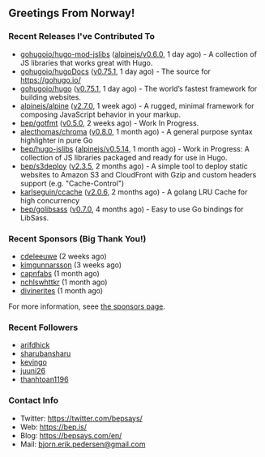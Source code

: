 ## Greetings From Norway!

### Recent Releases I've Contributed To

- [gohugoio/hugo-mod-jslibs](https://github.com/gohugoio/hugo-mod-jslibs) ([alpinejs/v0.6.0](https://github.com/gohugoio/hugo-mod-jslibs/releases/tag/alpinejs%2Fv0.6.0), 1 day ago) - A collection of JS libraries that works great with Hugo.
- [gohugoio/hugoDocs](https://github.com/gohugoio/hugoDocs) ([v0.75.1](https://github.com/gohugoio/hugoDocs/releases/tag/v0.75.1), 1 day ago) - The source for https://gohugo.io/
- [gohugoio/hugo](https://github.com/gohugoio/hugo) ([v0.75.1](https://github.com/gohugoio/hugo/releases/tag/v0.75.1), 1 day ago) - The world’s fastest framework for building websites.
- [alpinejs/alpine](https://github.com/alpinejs/alpine) ([v2.7.0](https://github.com/alpinejs/alpine/releases/tag/v2.7.0), 1 week ago) - A rugged, minimal framework for composing JavaScript behavior in your markup.
- [bep/gotfmt](https://github.com/bep/gotfmt) ([v0.5.0](https://github.com/bep/gotfmt/releases/tag/v0.5.0), 2 weeks ago) - Work In Progress.
- [alecthomas/chroma](https://github.com/alecthomas/chroma) ([v0.8.0](https://github.com/alecthomas/chroma/releases/tag/v0.8.0), 1 month ago) - A general purpose syntax highlighter in pure Go 
- [bep/hugo-jslibs](https://github.com/bep/hugo-jslibs) ([alpinejs/v0.5.14](https://github.com/bep/hugo-jslibs/releases/tag/alpinejs%2Fv0.5.14), 1 month ago) - Work in Progress: A collection of JS libraries packaged and ready for use in Hugo.
- [bep/s3deploy](https://github.com/bep/s3deploy) ([v2.3.5](https://github.com/bep/s3deploy/releases/tag/v2.3.5), 2 months ago) - A simple tool to deploy static websites to Amazon S3 and CloudFront with Gzip and custom headers support (e.g. &#34;Cache-Control&#34;)
- [karlseguin/ccache](https://github.com/karlseguin/ccache) ([v2.0.6](https://github.com/karlseguin/ccache/releases/tag/v2.0.6), 2 months ago) - A golang LRU Cache for high concurrency
- [bep/golibsass](https://github.com/bep/golibsass) ([v0.7.0](https://github.com/bep/golibsass/releases/tag/v0.7.0), 4 months ago) - Easy to use Go bindings for LibSass.

### Recent Sponsors (Big Thank You!)

- [cdeleeuwe](https://github.com/cdeleeuwe) (2 weeks ago)
- [kimgunnarsson](https://github.com/kimgunnarsson) (3 weeks ago)
- [capnfabs](https://github.com/capnfabs) (1 month ago)
- [nchlswhttkr](https://github.com/nchlswhttkr) (1 month ago)
- [divinerites](https://github.com/divinerites) (1 month ago)

For more information, seee [the sponsors page](https://github.com/sponsors/bep/).

### Recent Followers

- [arifdhick](https://github.com/arifdhick)
- [sharubansharu](https://github.com/sharubansharu)
- [kevingo](https://github.com/kevingo)
- [juuni26](https://github.com/juuni26)
- [thanhtoan1196](https://github.com/thanhtoan1196)


### Contact Info
- Twitter: https://twitter.com/bepsays/
- Web: https://bep.is/
- Blog: https://bepsays.com/en/
- Mail: bjorn.erik.pedersen@gmail.com

